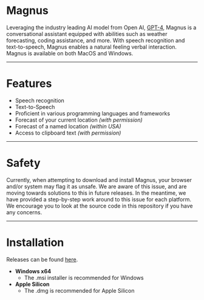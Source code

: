 # Magnus

Leveraging the industry leading AI model from Open AI, [GPT-4](https://openai.com/gpt-4), Magnus is a conversational assistant equipped with abilities such as weather forecasting, coding assistance, and more. With speech recognition and text-to-speech, Magnus enables a natural feeling verbal interaction. Magnus is available on both MacOS and Windows.

---

# Features

* Speech recognition
* Text-to-Speech
* Proficient in various programming languages and frameworks
* Forecast of your current location *(with permission)*
* Forecast of a named location *(within USA)*
* Access to clipboard text *(with permission)*

---

# Safety

Currently, when attempting to download and install Magnus, your browser and/or system may flag it as unsafe. We are aware of this issue, and are moving towards solutions to this in future releases. In the meantime, we have provided a step-by-step work around to this issue for each platform. We encourage you to look at the source code in this repository if you have any concerns.

---

# Installation

Releases can be found [here](https://github.com/Magnus-Assistant/magnus/releases).

* **Windows x64**
    * The .msi installer is recommended for Windows
* **Apple Silicon**
    * The .dmg is recommended for Apple Silicon
